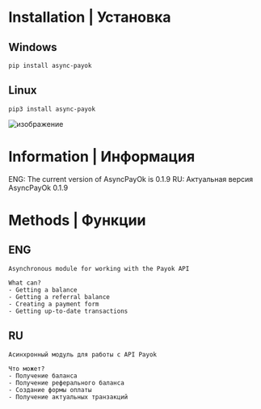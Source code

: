 # Installation | Установка

## Windows
```
pip install async-payok
```

## Linux
```
pip3 install async-payok
```
![изображение](https://imgur.com/OyxTv9W.jpg)


# Information | Информация
ENG: The current version of AsyncPayOk is 0.1.9
RU: Актуальная версия AsyncPayOk 0.1.9

# Methods | Фyнкции
## ENG
```
Asynchronous module for working with the Payok API

What can?
- Getting a balance
- Getting a referral balance
- Creating a payment form
- Getting up-to-date transactions
 ```

## RU
```
Асинхронный модуль для работы с API Payok

Что может?
- Получение баланса
- Получение реферального баланса
- Создание формы оплаты
- Получение актуальных транзакций
```